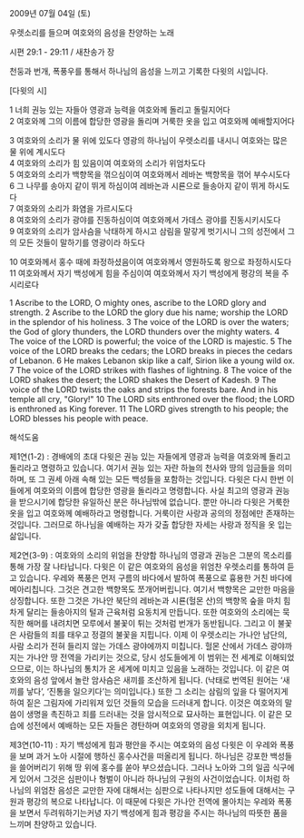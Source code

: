 2009년 07월 04일 (토)

우렛소리를 들으며 여호와의 음성을 찬양하는 노래



시편 29:1 - 29:11 / 새찬송가  장


천둥과 번개, 폭풍우를 통해서 하나님의 음성을 느끼고 기록한 다윗의 시입니다.   

[다윗의 시] 

1 너희 권능 있는 자들아 영광과 능력을 여호와께 돌리고 돌릴지어다  
2 여호와께 그의 이름에 합당한 영광을 돌리며 거룩한 옷을 입고 여호와께 예배할지어다  

3 여호와의 소리가 물 위에 있도다 
영광의 하나님이 우렛소리를 내시니 여호와는 많은 물 위에 계시도다  
4 여호와의 소리가 힘 있음이여 여호와의 소리가 위엄차도다  
5 여호와의 소리가 백향목을 꺾으심이여 여호와께서 레바논 백향목을 꺾어 부수시도다  
6 그 나무를 송아지 같이 뛰게 하심이여 레바논과 시룐으로 들송아지 같이 뛰게 하시도다  
7 여호와의 소리가 화염을 가르시도다  
8 여호와의 소리가 광야를 진동하심이여 여호와께서 가데스 광야를 진동시키시도다  
9 여호와의 소리가 암사슴을 낙태하게 하시고 삼림을 말갛게 벗기시니 
그의 성전에서 그의 모든 것들이 말하기를 영광이라 하도다  

10 여호와께서 홍수 때에 좌정하셨음이여 여호와께서 영원하도록 왕으로 좌정하시도다  
11 여호와께서 자기 백성에게 힘을 주심이여 
여호와께서 자기 백성에게 평강의 복을 주시리로다 

1 Ascribe to the LORD, O mighty ones, ascribe to the LORD glory and strength. 2 Ascribe to the LORD the glory due his name; worship the LORD in the splendor of his holiness. 3 The voice of the LORD is over the waters; the God of glory thunders, the LORD thunders over the mighty waters. 4 The voice of the LORD is powerful; the voice of the LORD is majestic. 5 The voice of the LORD breaks the cedars; the LORD breaks in pieces the cedars of Lebanon. 6 He makes Lebanon skip like a calf, Sirion like a young wild ox. 7 The voice of the LORD strikes with flashes of lightning. 8 The voice of the LORD shakes the desert; the LORD shakes the Desert of Kadesh. 9 The voice of the LORD twists the oaks and strips the forests bare. And in his temple all cry, "Glory!" 10 The LORD sits enthroned over the flood; the LORD is enthroned as King forever. 11 The LORD gives strength to his people; the LORD blesses his people with peace.

해석도움





제1연(1-2) : 경배에의 초대 
다윗은 권능 있는 자들에게 영광과 능력을 여호와께 돌리고 돌리라고 명령하고 있습니다. 여기서 권능 있는 자란 하늘의 천사와 땅의 임금들을 의미하며, 또 그 권세 아래 속해 있는 모든 백성들을 포함하는 것입니다. 다윗은 다시 한번 이들에게 여호와의 이름에 합당한 영광을 돌리라고 명령합니다. 사실 최고의 영광과 권능을 받으시기에 합당한 유일하신 분은 하나님밖에 없습니다. 뿐만 아니라 다윗은 거룩한 옷을 입고 여호와께 예배하라고 명령합니다. 거룩이란 사랑과 공의의 정점에만 존재하는 것입니다. 그러므로 하나님을 예배하는 자가 갖출 합당한 자세는 사랑과 정직을 옷 입는 삶입니다.   

제2연(3-9) : 여호와의 소리의 위엄을 찬양함
하나님의 영광과 권능은 그분의 목소리를 통해 가장 잘 나타납니다. 다윗은 이 같은 여호와의 음성을 위엄찬 우렛소리를 통하여 듣고 있습니다. 우레와 폭풍은 먼저 구름의 바다에서 발하여 폭풍으로 흉용한 거친 바다에 메아리칩니다. 그것은 견고한 백향목도 쪼개어버립니다. 여기서 백향목은 교만한 마음을 상징합니다. 또한 그것은 가나안 북단의 레바논과 시룐(헐몬 산)의 백향목 숲을 마치 힘차게 달리는 들송아지의 털과 근육처럼 요동치게 만듭니다. 또한 여호와의 소리에는 묵직한 해머를 내려치면 모루에서 불꽃이 튀는 것처럼 번개가 동반됩니다. 그리고 이 불꽃은 사람들의 죄를 태우고 정결의 불꽃을 지핍니다. 이제 이 우렛소리는 가나안 남단의, 사람 소리가 전혀 들리지 않는 가데스 광야에까지 미칩니다. 헐몬 산에서 가데스 광야까지는 가나안 땅 전역을 가리키는 것으로, 당시 성도들에게 이 범위는 전 세계로 이해되었으므로, 이는 하나님의 통치가 온 세계에 미치고 있음을 노래하는 것입니다. 이 같은 여호와의 음성 앞에서 놀란 암사슴은 새끼를 조산하게 됩니다. (낙태로 번역된 원어는 ‘새끼를 낳다’, ‘진통을 일으키다’는 의미입니다.) 또한 그 소리는 삼림의 잎을 다 떨어지게 하여 짙은 그림자에 가리워져 있던 것들의 모습을 드러내게 합니다. 이것은 여호와의 말씀이 생명을 촉진하고 죄를 드러내는 것을 암시적으로 묘사하는 표현입니다. 이 같은 모습에 성전에서 예배하는 모든 자들은 경탄하며 여호와의 영광을 외치게 됩니다.   

제3연(10-11) : 자기 백성에게 힘과 평안을 주시는 여호와의 음성 
다윗은 이 우레와 폭풍을 보며 과거 노아 시절에 행하신 홍수사건을 떠올리게 됩니다. 하나님은 강포한 백성들을 쓸어버리기 위해 땅 위에 홍수를 쏟아 부으셨습니다. 그러나 노아와 그의 일곱 식구에게 있어서 그것은 심판이나 형벌이 아니라 하나님의 구원의 사건이었습니다. 이처럼 하나님의 위엄찬 음성은 교만한 자에 대해서는 심판으로 나타나지만 성도들에 대해서는 구원과 평강의 복으로 나타납니다. 이 때문에 다윗은 가나안 전역에 몰아치는 우레와 폭풍을 보면서 두려워하기는커녕 자기 백성에게 힘과 평강을 주시는 하나님의 따뜻한 품을 느끼며 찬양하고 있습니다.